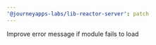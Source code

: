 ```yaml
---
'@journeyapps-labs/lib-reactor-server': patch
---
```


Improve error message if module fails to load
